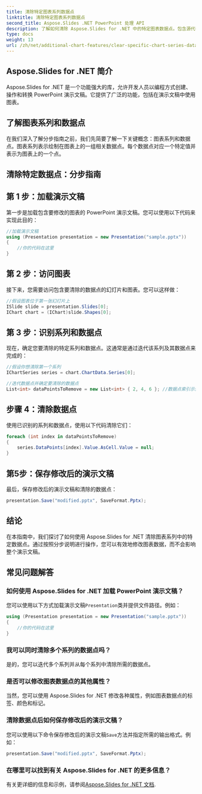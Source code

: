 ```yaml
---
title: 清除特定图表系列数据点
linktitle: 清除特定图表系列数据点
second_title: Aspose.Slides .NET PowerPoint 处理 API
description: 了解如何清除 Aspose.Slides for .NET 中的特定图表数据点。包含源代码的分步指南。
type: docs
weight: 13
url: /zh/net/additional-chart-features/clear-specific-chart-series-data-points-data/
---
```


## Aspose.Slides for .NET 简介

Aspose.Slides for .NET 是一个功能强大的库，允许开发人员以编程方式创建、操作和转换 PowerPoint 演示文稿。它提供了广泛的功能，包括在演示文稿中使用图表。

## 了解图表系列和数据点

在我们深入了解分步指南之前，我们先简要了解一下关键概念：图表系列和数据点。图表系列表示绘制在图表上的一组相关数据点。每个数据点对应一个特定值并表示为图表上的一个点。

## 清除特定数据点：分步指南

## 第 1 步：加载演示文稿

第一步是加载包含要修改的图表的 PowerPoint 演示文稿。您可以使用以下代码来实现此目的：

```csharp
//加载演示文稿
using (Presentation presentation = new Presentation("sample.pptx"))
{
    //你的代码在这里
}
```

## 第 2 步：访问图表

接下来，您需要访问包含要清除的数据点的幻灯片和图表。您可以这样做：

```csharp
//假设图表位于第一张幻灯片上
ISlide slide = presentation.Slides[0];
IChart chart = (IChart)slide.Shapes[0];
```

## 第 3 步：识别系列和数据点

现在，确定您要清除的特定系列和数据点。这通常是通过迭代该系列及其数据点来完成的：

```csharp
//假设你想清除第一个系列
IChartSeries series = chart.ChartData.Series[0];

//迭代数据点并确定要清除的数据点
List<int> dataPointsToRemove = new List<int> { 2, 4, 6 }; //数据点索引示例
```

## 步骤 4：清除数据点

使用已识别的系列和数据点，使用以下代码清除它们：

```csharp
foreach (int index in dataPointsToRemove)
{
    series.DataPoints[index].Value.AsCell.Value = null;
}
```

## 第5步：保存修改后的演示文稿

最后，保存修改后的演示文稿和清除的数据点：

```csharp
presentation.Save("modified.pptx", SaveFormat.Pptx);
```

## 结论

在本指南中，我们探讨了如何使用 Aspose.Slides for .NET 清除图表系列中的特定数据点。通过按照分步说明进行操作，您可以有效地修改图表数据，而不会影响整个演示文稿。

## 常见问题解答

### 如何使用 Aspose.Slides for .NET 加载 PowerPoint 演示文稿？

您可以使用以下方式加载演示文稿`Presentation`类并提供文件路径。例如：
```csharp
using (Presentation presentation = new Presentation("sample.pptx"))
{
    //你的代码在这里
}
```

### 我可以同时清除多个系列的数据点吗？

是的，您可以迭代多个系列并从每个系列中清除所需的数据点。

### 是否可以修改图表数据点的其他属性？

当然，您可以使用 Aspose.Slides for .NET 修改各种属性，例如图表数据点的标签、颜色和标记。

### 清除数据点后如何保存修改后的演示文稿？

您可以使用以下命令保存修改后的演示文稿`Save`方法并指定所需的输出格式。例如：
```csharp
presentation.Save("modified.pptx", SaveFormat.Pptx);
```

### 在哪里可以找到有关 Aspose.Slides for .NET 的更多信息？

有关更详细的信息和示例，请参阅[Aspose.Slides for .NET 文档](https://reference.aspose.com/slides/net/).